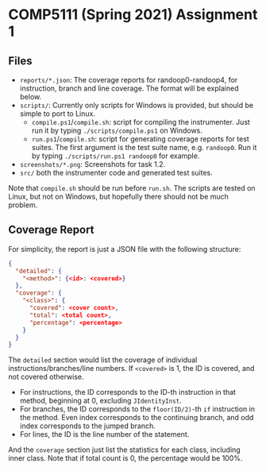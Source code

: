 # COMP5111 (Spring 2021) Assignment 1
## Files
- `reports/*.json`: The coverage reports for randoop0-randoop4, for instruction, branch and line coverage. The format will be explained below.
- `scripts/`: Currently only scripts for Windows is provided, but should be simple to port to Linux.
    - `compile.ps1`/`compile.sh`: script for compiling the instrumenter. Just run it by typing `./scripts/compile.ps1` on Windows.
    - `run.ps1`/`compile.sh`: script for generating coverage reports for test suites. The first argument is the test suite name, e.g. `randoop0`.
 	  Run it by typing `./scripts/run.ps1 randoop0` for example.
- `screenshots/*.png`: Screenshots for task 1.2.
- `src/` both the instrumenter code and generated test suites.

Note that `compile.sh` should be run before `run.sh`. The scripts are tested on
Linux, but not on Windows, but hopefully there should not be much problem.

## Coverage Report

For simplicity, the report is just a JSON file with the following structure:

```json
{
  "detailed": {
    "<method>": {<id>: <covered>}
  },
  "coverage": {
    "<class>": {
      "covered": <cover count>,
      "total": <total count>,
      "percentage": <percentage>
    }
  }
}
```

The `detailed` section would list the coverage of individual instructions/branches/line numbers. If `<covered>` is 1, the ID is covered, and not covered otherwise.
- For instructions, the ID corresponds to the ID-th instruction in that method, beginning at 0, excluding `JIdentityInst`.
- For branches, the ID corresponds to the `floor(ID/2)`-th `if` instruction in the method.
  Even index corresponds to the continuing branch, and odd index corresponds to the jumped branch.
- For lines, the ID is the line number of the statement.

And the `coverage` section just list the statistics for each class, including inner class. Note that if total count is 0, the percentage would be 100%.

